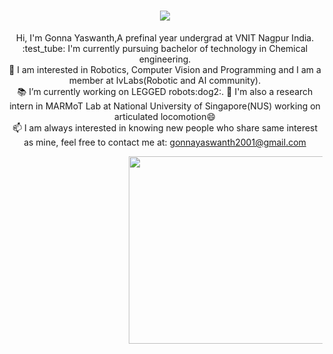 

<h1 align="center">
  <a href="https://git.io/typing-svg">
    <img src="https://readme-typing-svg.herokuapp.com/?lines=Hello,+There!+👋;This+is+Yaswanth....;Nice+to+meet+you!&center=true&size=30">
  </a>
</h1>


<p align="center">
  Hi, I'm Gonna Yaswanth,A prefinal year undergrad at VNIT Nagpur India.
  <br>
  :test_tube: I'm currently pursuing bachelor of technology in Chemical engineering.
  
 
  <br>
  🤖 I am interested in Robotics, Computer Vision and Programming and I am a member at IvLabs(Robotic and AI community).
  <br>
  📚 I’m currently working on  LEGGED robots:dog2:.
  📌  I'm also a research intern in MARMoT Lab at National University of Singapore(NUS) working on articulated locomotion😄
  <br>
  📫 I am always interested in knowing new people who share same interest as mine, feel free to contact me at: <a href="mailto: gonnayaswanth2001@gmail.com">gonnayaswanth2001@gmail.com</a>
  
</p>
<pre>
                       <img src="https://user-images.githubusercontent.com/92177410/227315623-94e39bb0-1aa5-4e4e-8071-1c41ab1d2974.gif" width="500" height="300">

              
</pre>
